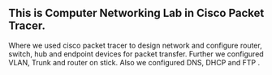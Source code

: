 ## This is Computer Networking Lab in Cisco Packet Tracer.
Where we used cisco packet tracer to design network and configure router, switch, hub and endpoint devices for packet transfer. Further we configured VLAN, Trunk and router on stick. Also we configured DNS, DHCP and FTP .